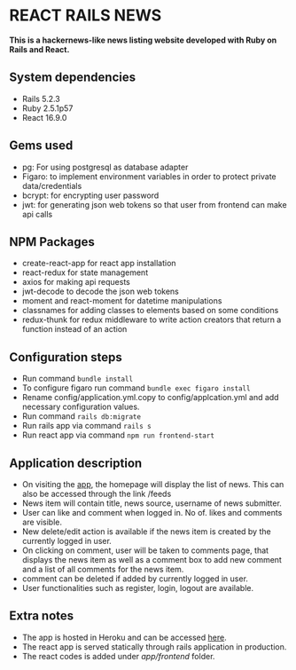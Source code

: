 # REACT RAILS NEWS

**This is a hackernews-like news listing website developed with Ruby on Rails and React.**

## System dependencies

- Rails 5.2.3
- Ruby 2.5.1p57
- React 16.9.0

## Gems used

- pg: For using postgresql as database adapter
- Figaro: to implement environment variables in order to protect private data/credentials
- bcrypt: for encrypting user password
- jwt: for generating json web tokens so that user from frontend can make api calls

## NPM Packages

- create-react-app for react app installation
- react-redux for state management
- axios for making api requests
- jwt-decode to decode the json web tokens
- moment and react-moment for datetime manipulations
- classnames for adding classes to elements based on some conditions
- redux-thunk for redux middleware to write action creators that return a function instead of an action

## Configuration steps

- Run command `bundle install`
- To configure figaro run command `bundle exec figaro install`
- Rename config/application.yml.copy to config/applcation.yml and add necessary configuration values.
- Run command `rails db:migrate`
- Run rails app via command `rails s`
- Run react app via command `npm run frontend-start`

## Application description

- On visiting the [app](https://react-rails-news-app.herokuapp.com/), the homepage will display the list of news. This can also be accessed through the link /feeds
- News item will contain title, news source, username of news submitter.
- User can like and comment when logged in. No of. likes and comments are visible.
- New delete/edit action is available if the news item is created by the currently logged in user.
- On clicking on comment, user will be taken to comments page, that displays the news item as well as a comment box to add new comment and a list of all comments for the news item.
- comment can be deleted if added by currently logged in user.
- User functionalities such as register, login, logout are available.

## Extra notes

- The app is hosted in Heroku and can be accessed [here](https://react-rails-news-app.herokuapp.com/).
- The react app is served statically through rails application in production.
- The react codes is added under _app/frontend_ folder.
